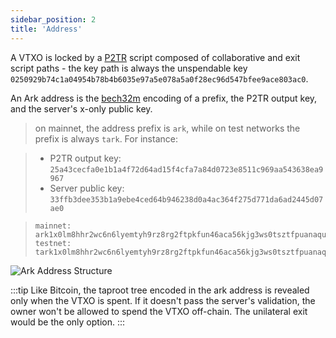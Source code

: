 ```yaml
---
sidebar_position: 2
title: 'Address'
---
```


A VTXO is locked by a [P2TR](https://bips.dev/341/) script composed of collaborative and exit script paths - the key path is always the unspendable key `0250929b74c1a04954b78b4b6035e97a5e078a5a0f28ec96d547bfee9ace803ac0`.

An Ark address is the [bech32m](https://bips.dev/350/) encoding of a prefix, the P2TR output key, and the server's x-only public key.

> on mainnet, the address prefix is `ark`, while on test networks the prefix is always `tark`.
> For instance:

> * P2TR output  key: `25a43cecfa0e1b1a4f72d64ad15f4cfa7a84d0723e8511c969aa543638ea9967`
> * Server public key: `33ffb3dee353b1a9ebe4ced64b946238d0a4ac364f275d771da6ad2445d07ae0`

> 
> ```
> mainnet: ark1x0lm8hhr2wc6n6lyemtyh9rz8rg2ftpkfun46aca56kjg3ws0tsztfpuanaquxc6faedvjk3tax0575y6perapg3e95654pk8r4fjec4q8efp
> testnet: tark1x0lm8hhr2wc6n6lyemtyh9rz8rg2ftpkfun46aca56kjg3ws0tsztfpuanaquxc6faedvjk3tax0575y6perapg3e95654pk8r4fjecs5fyd2
> ```

![Ark Address Structure](/img/address.png)

:::tip
Like Bitcoin, the taproot tree encoded in the ark address is revealed only when the VTXO is spent. If it doesn't pass the server's validation, the owner won't be allowed to spend the VTXO off-chain. The unilateral exit would be the only option.
:::